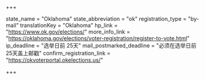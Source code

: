 +++

state_name = "Oklahoma"
state_abbreviation = "ok"
registration_type = "by-mail"
translationKey = "Oklahoma"
hp_link = "https://www.ok.gov/elections/"
more_info_link = "https://oklahoma.gov/elections/voter-registration/register-to-vote.html"
ip_deadline = "选举日前 25天"
mail_postmarked_deadline = "必须在选举日前 25天盖上邮戳"
confirm_registration_link = "https://okvoterportal.okelections.us/"

+++